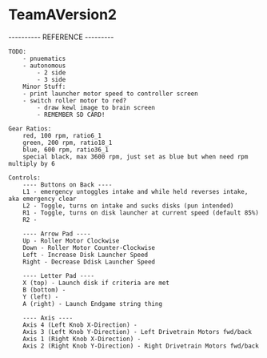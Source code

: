 # TeamAVersion2

----------  REFERENCE  ---------

    TODO:
        - pnuematics
        - autonomous
            - 2 side
            - 3 side
        Minor Stuff:
        - print launcher motor speed to controller screen
        - switch roller motor to red?
            - draw kewl image to brain screen
            - REMEMBER SD CARD!

    Gear Ratios:
        red, 100 rpm, ratio6_1
        green, 200 rpm, ratio18_1
        blue, 600 rpm, ratio36_1
        special black, max 3600 rpm, just set as blue but when need rpm multiply by 6

    Controls:
        ---- Buttons on Back ----
        L1 - emergency untoggles intake and while held reverses intake, aka emergency clear
        L2 - Toggle, turns on intake and sucks disks (pun intended)
        R1 - Toggle, turns on disk launcher at current speed (default 85%)
        R2 -

        ---- Arrow Pad ----
        Up - Roller Motor Clockwise
        Down - Roller Motor Counter-Clockwise
        Left - Increase Disk Launcher Speed
        Right - Decrease Ddisk Launcher Speed

        ---- Letter Pad ----
        X (top) - Launch disk if criteria are met
        B (bottom) -
        Y (left) -
        A (right) - Launch Endgame string thing

        ---- Axis ----
        Axis 4 (Left Knob X-Direction) -
        Axis 3 (Left Knob Y-Direction) - Left Drivetrain Motors fwd/back
        Axis 1 (Right Knob X-Direction) -
        Axis 2 (Right Knob Y-Direction) - Right Drivetrain Motors fwd/back
 
